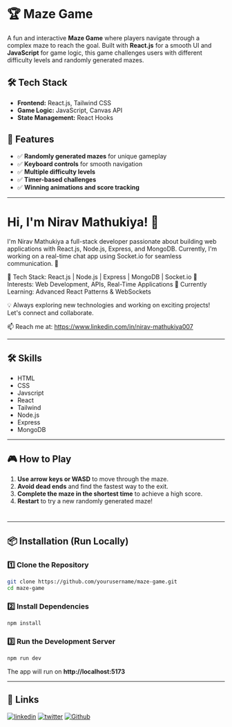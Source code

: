   
# 🏆 Maze Game
  
A fun and interactive **Maze Game** where players navigate through a complex maze to reach the goal. Built with **React.js** for a smooth UI and **JavaScript** for game logic, this game challenges users with different difficulty levels and randomly generated mazes.
## 🛠 Tech Stack
 
- **Frontend:** React.js, Tailwind CSS  
- **Game Logic:** JavaScript, Canvas API
- **State Management:** React Hooks  
  
## 🚀 Features
  
- ✅ **Randomly generated mazes** for unique gameplay
- ✅ **Keyboard controls** for smooth navigation
- ✅ **Multiple difficulty levels** 
- ✅ **Timer-based challenges**
- ✅ **Winning animations and score tracking**


---
# Hi, I'm Nirav Mathukiya! 👋

I'm Nirav Mathukiya a full-stack developer passionate about building web applications with React.js, Node.js, Express, and MongoDB. Currently, I'm working on a real-time chat app using Socket.io for seamless communication. 🚀

🔹 Tech Stack: React.js | Node.js | Express | MongoDB | Socket.io
🔹 Interests: Web Development, APIs, Real-Time Applications
🔹 Currently Learning: Advanced React Patterns & WebSockets

💡 Always exploring new technologies and working on exciting projects! Let's connect and collaborate.

📫 Reach me at: https://www.linkedin.com/in/nirav-mathukiya007

---
## 🛠 Skills

- HTML 
- CSS
- Javscript
- React
- Tailwind
- Node.js
- Express
- MongoDB


---  

## 🎮 How to Play  
  
1. **Use arrow keys or WASD** to move through the maze.
2. **Avoid dead ends** and find the fastest way to the exit.
3. **Complete the maze in the shortest time** to achieve a high score.
4. **Restart** to try a new randomly generated maze!
#

 ---
## 📦 Installation (Run Locally)
  
### 1️⃣ Clone the Repository

```sh  
git clone https://github.com/yourusername/maze-game.git
cd maze-game  
```
  
### 2️⃣ Install Dependencies
```bash
npm install
```
  
### 3️⃣ Run the Development Server
```bash
npm run dev
```  
The app will run on **http://localhost:5173**

---
 
## 🔗 Links
[![linkedin](https://img.shields.io/badge/linkedin-0A66C2?style=for-the-badge&logo=linkedin&logoColor=white)](https://www.linkedin.com/in/nirav-mathukiya007/)
[![twitter](https://img.shields.io/badge/twitter-1DA1F2?style=for-the-badge&logo=X&logoColor=white)](https://x.com/developer_io_)
[![Github](https://img.shields.io/badge/Github-1DA1F2?style=for-the-badge&logo=github&logoColor=black)](https://github.com/NiravMathukiya)




  
